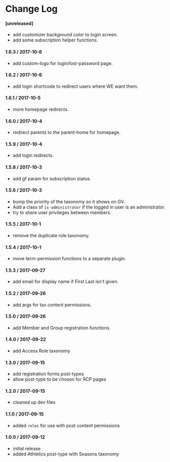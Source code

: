 # Change Log

#### [unreleased]
* add customizer background color to login screen.
* add some subscription helper functions.

#### 1.6.3 / 2017-10-6
* add custom-logo for login/lost-password page.

#### 1.6.2 / 2017-10-6
* add login shortcode to redirect users where WE want them.

#### 1.6.1 / 2017-10-5
* more homepage redirects.

#### 1.6.0 / 2017-10-4
* redirect parents to the parent-home for homepage.

#### 1.5.9 / 2017-10-4
* add login redirects.

#### 1.5.8 / 2017-10-3
* add gf param for subscription status.

#### 1.5.6 / 2017-10-3
* bump the priority of the taxonomy so it shows on GV.
* Add a class of `is-administrator` if the logged in user is an administrator.
* try to share user privileges between members.

#### 1.5.5 / 2017-10-1
* remove the duplicate role taxonomy.

#### 1.5.4 / 2017-10-1
* move term-permission functions to a separate plugin.

#### 1.5.3 / 2017-09-27
* add email for display name if First Last isn't given.

#### 1.5.2 / 2017-09-26
* add args for tax content permissions.

#### 1.5.0 / 2017-09-26
* add Member and Group registration functions.

#### 1.4.0 / 2017-09-22
* add Access Role taxonomy

#### 1.3.0 / 2017-09-15
* add registration forms post-types
* allow post-type to be chosen for RCP pages

#### 1.2.0 / 2017-09-15
* cleaned up dev files

#### 1.1.0 / 2017-09-15
* added `roles` for use with post content permissions

#### 1.0.0 / 2017-09-12
* initial release
* added Athletics post-type with Seasons taxonomy
